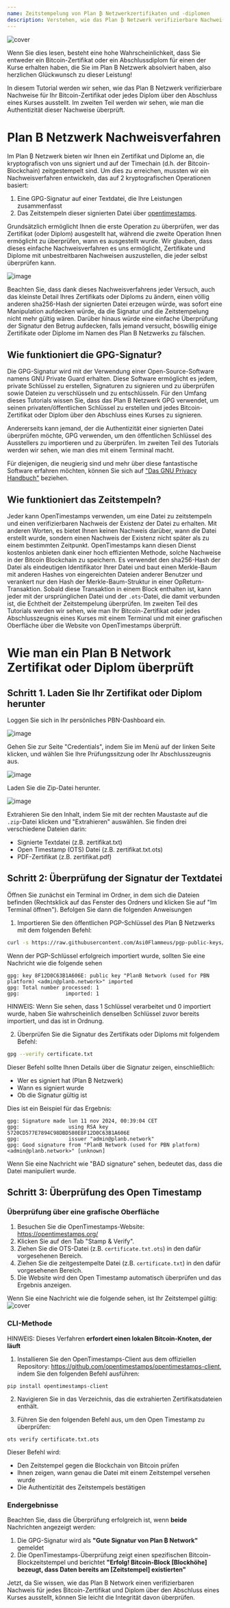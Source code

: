 ```yaml
---
name: Zeitstempelung von Plan ₿ Netzwerkzertifikaten und -diplomen
description: Verstehen, wie das Plan ₿ Netzwerk verifizierbare Nachweise für Ihr Zertifikat und Diplome ausstellt
---
```


![cover](assets/cover.webp)

Wenn Sie dies lesen, besteht eine hohe Wahrscheinlichkeit, dass Sie entweder ein Bitcoin-Zertifikat oder ein Abschlussdiplom für einen der Kurse erhalten haben, die Sie im Plan B Netzwerk absolviert haben, also herzlichen Glückwunsch zu dieser Leistung!

In diesem Tutorial werden wir sehen, wie das Plan B Netzwerk verifizierbare Nachweise für Ihr Bitcoin-Zertifikat oder jedes Diplom über den Abschluss eines Kurses ausstellt. Im zweiten Teil werden wir sehen, wie man die Authentizität dieser Nachweise überprüft.

# Plan B Netzwerk Nachweisverfahren

Im Plan ₿ Netzwerk bieten wir Ihnen ein Zertifikat und Diplome an, die kryptografisch von uns signiert und auf der Timechain (d.h. der Bitcoin-Blockchain) zeitgestempelt sind. Um dies zu erreichen, mussten wir ein Nachweisverfahren entwickeln, das auf 2 kryptografischen Operationen basiert:

1. Eine GPG-Signatur auf einer Textdatei, die Ihre Leistungen zusammenfasst
2. Das Zeitstempeln dieser signierten Datei über [opentimestamps](https://opentimestamps.org/).

Grundsätzlich ermöglicht Ihnen die erste Operation zu überprüfen, wer das Zertifikat (oder Diplom) ausgestellt hat, während die zweite Operation Ihnen ermöglicht zu überprüfen, wann es ausgestellt wurde.
Wir glauben, dass dieses einfache Nachweisverfahren es uns ermöglicht, Zertifikate und Diplome mit unbestreitbaren Nachweisen auszustellen, die jeder selbst überprüfen kann.

![image](./assets/proof-mechanism.webp)

Beachten Sie, dass dank dieses Nachweisverfahrens jeder Versuch, auch das kleinste Detail Ihres Zertifikats oder Diploms zu ändern, einen völlig anderen sha256-Hash der signierten Datei erzeugen würde, was sofort eine Manipulation aufdecken würde, da die Signatur und die Zeitstempelung nicht mehr gültig wären. Darüber hinaus würde eine einfache Überprüfung der Signatur den Betrug aufdecken, falls jemand versucht, böswillig einige Zertifikate oder Diplome im Namen des Plan B Netzwerks zu fälschen.

## Wie funktioniert die GPG-Signatur?

Die GPG-Signatur wird mit der Verwendung einer Open-Source-Software namens GNU Private Guard erhalten. Diese Software ermöglicht es jedem, private Schlüssel zu erstellen, Signaturen zu signieren und zu überprüfen sowie Dateien zu verschlüsseln und zu entschlüsseln. Für den Umfang dieses Tutorials wissen Sie, dass das Plan B Netzwerk GPG verwendet, um seinen privaten/öffentlichen Schlüssel zu erstellen und jedes Bitcoin-Zertifikat oder Diplom über den Abschluss eines Kurses zu signieren.

Andererseits kann jemand, der die Authentizität einer signierten Datei überprüfen möchte, GPG verwenden, um den öffentlichen Schlüssel des Ausstellers zu importieren und zu überprüfen. Im zweiten Teil des Tutorials werden wir sehen, wie man dies mit einem Terminal macht.

Für diejenigen, die neugierig sind und mehr über diese fantastische Software erfahren möchten, können Sie sich auf ["Das GNU Privacy Handbuch"](https://www.gnupg.org/gph/en/manual/x135.html) beziehen.

## Wie funktioniert das Zeitstempeln?

Jeder kann OpenTimestamps verwenden, um eine Datei zu zeitstempeln und einen verifizierbaren Nachweis der Existenz der Datei zu erhalten. Mit anderen Worten, es bietet Ihnen keinen Nachweis darüber, wann die Datei erstellt wurde, sondern einen Nachweis der Existenz nicht später als zu einem bestimmten Zeitpunkt.
OpenTimestamps kann diesen Dienst kostenlos anbieten dank einer hoch effizienten Methode, solche Nachweise in der Bitcoin Blockchain zu speichern. Es verwendet den sha256-Hash der Datei als eindeutigen Identifikator Ihrer Datei und baut einen Merkle-Baum mit anderen Hashes von eingereichten Dateien anderer Benutzer und verankert nur den Hash der Merkle-Baum-Struktur in einer OpReturn-Transaktion.
Sobald diese Transaktion in einem Block enthalten ist, kann jeder mit der ursprünglichen Datei und der `.ots`-Datei, die damit verbunden ist, die Echtheit der Zeitstempelung überprüfen. Im zweiten Teil des Tutorials werden wir sehen, wie man Ihr Bitcoin-Zertifikat oder jedes Abschlusszeugnis eines Kurses mit einem Terminal und mit einer grafischen Oberfläche über die Website von OpenTimestamps überprüft.
# Wie man ein Plan B Network Zertifikat oder Diplom überprüft

## Schritt 1. Laden Sie Ihr Zertifikat oder Diplom herunter

Loggen Sie sich in Ihr persönliches PBN-Dashboard ein.

![image](./assets/login.webp)

Gehen Sie zur Seite "Credentials", indem Sie im Menü auf der linken Seite klicken, und wählen Sie Ihre Prüfungssitzung oder Ihr Abschlusszeugnis aus.

![image](./assets/credential.webp)

Laden Sie die Zip-Datei herunter.

![image](./assets/download.webp)

Extrahieren Sie den Inhalt, indem Sie mit der rechten Maustaste auf die `.zip`-Datei klicken und "Extrahieren" auswählen. Sie finden drei verschiedene Dateien darin:

- Signierte Textdatei (z.B. zertifikat.txt)
- Open Timestamp (OTS) Datei (z.B. zertifikat.txt.ots)
- PDF-Zertifikat (z.B. zertifikat.pdf)

## Schritt 2: Überprüfung der Signatur der Textdatei

Öffnen Sie zunächst ein Terminal im Ordner, in dem sich die Dateien befinden (Rechtsklick auf das Fenster des Ordners und klicken Sie auf "Im Terminal öffnen"). Befolgen Sie dann die folgenden Anweisungen

1. Importieren Sie den öffentlichen PGP-Schlüssel des Plan ₿ Netzwerks mit dem folgenden Befehl:

```bash
curl -s https://raw.githubusercontent.com/Asi0Flammeus/pgp-public-keys/master/planb-network-pk.asc | gpg --import
```

Wenn der PGP-Schlüssel erfolgreich importiert wurde, sollten Sie eine Nachricht wie die folgende sehen

```
gpg: key 8F12D0C63B1A606E: public key "PlanB Network (used for PBN platform) <admin@planb.network>" imported
gpg: Total number processed: 1
gpg:               imported: 1
```

HINWEIS: Wenn Sie sehen, dass 1 Schlüssel verarbeitet und 0 importiert wurde, haben Sie wahrscheinlich denselben Schlüssel zuvor bereits importiert, und das ist in Ordnung.

2. Überprüfen Sie die Signatur des Zertifikats oder Diploms mit folgendem Befehl:

```bash
gpg --verify certificate.txt
```

Dieser Befehl sollte Ihnen Details über die Signatur zeigen, einschließlich:

- Wer es signiert hat (Plan ₿ Netzwerk)
- Wann es signiert wurde
- Ob die Signatur gültig ist

Dies ist ein Beispiel für das Ergebnis:

```
gpg: Signature made lun 11 nov 2024, 00:39:04 CET
gpg:                using RSA key 5720CD577E7894C98DBD580E8F12D0C63B1A606E
gpg:                issuer "admin@planb.network"
gpg: Good signature from "PlanB Network (used for PBN platform) <admin@planb.network>" [unknown]
```

Wenn Sie eine Nachricht wie "BAD signature" sehen, bedeutet das, dass die Datei manipuliert wurde.

## Schritt 3: Überprüfung des Open Timestamp

### Überprüfung über eine grafische Oberfläche

1. Besuchen Sie die OpenTimestamps-Website: https://opentimestamps.org/
2. Klicken Sie auf den Tab "Stamp & Verify".
3. Ziehen Sie die OTS-Datei (z.B. `certificate.txt.ots`) in den dafür vorgesehenen Bereich.
4. Ziehen Sie die zeitgestempelte Datei (z.B. `certificate.txt`) in den dafür vorgesehenen Bereich.
5. Die Website wird den Open Timestamp automatisch überprüfen und das Ergebnis anzeigen.

Wenn Sie eine Nachricht wie die folgende sehen, ist Ihr Zeitstempel gültig:
![cover](assets/opentimestamp_wegui_verified.webp)
### CLI-Methode

HINWEIS: Dieses Verfahren **erfordert einen lokalen Bitcoin-Knoten, der läuft**

1. Installieren Sie den OpenTimestamps-Client aus dem offiziellen Repository: https://github.com/opentimestamps/opentimestamps-client, indem Sie den folgenden Befehl ausführen:

```
pip install opentimestamps-client
```

2. Navigieren Sie in das Verzeichnis, das die extrahierten Zertifikatsdateien enthält.

3. Führen Sie den folgenden Befehl aus, um den Open Timestamp zu überprüfen:

```
ots verify certificate.txt.ots
```

Dieser Befehl wird:

- Den Zeitstempel gegen die Blockchain von Bitcoin prüfen
- Ihnen zeigen, wann genau die Datei mit einem Zeitstempel versehen wurde
- Die Authentizität des Zeitstempels bestätigen

### Endergebnisse

Beachten Sie, dass die Überprüfung erfolgreich ist, wenn **beide** Nachrichten angezeigt werden:

1. Die GPG-Signatur wird als **"Gute Signatur von Plan ₿ Network"** gemeldet
2. Die OpenTimestamps-Überprüfung zeigt einen spezifischen Bitcoin-Blockzeitstempel und berichtet **"Erfolg! Bitcoin-Block [Blockhöhe] bezeugt, dass Daten bereits am [Zeitstempel] existierten"**

Jetzt, da Sie wissen, wie das Plan B Network einen verifizierbaren Nachweis für jedes Bitcoin-Zertifikat und Diplom über den Abschluss eines Kurses ausstellt, können Sie leicht die Integrität davon überprüfen.